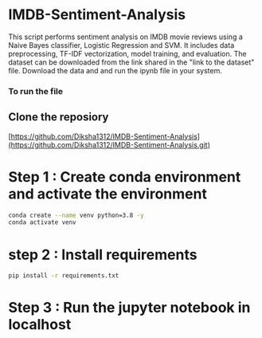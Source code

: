 # IMDB-Sentiment-Analysis

This script performs sentiment analysis on IMDB movie reviews using a Naive Bayes classifier, Logistic Regression and SVM. It includes data preprocessing, TF-IDF vectorization, model training, and evaluation.
The dataset can be downloaded from the link shared in the "link to the dataset" file. Download the data and and run the ipynb file in your system.

### To run the file

## Clone the reposiory
[https://github.com/Diksha1312/IMDB-Sentiment-Analysis](https://github.com/Diksha1312/IMDB-Sentiment-Analysis.git)

# Step 1 : Create conda environment and activate the environment
```bash
conda create --name venv python=3.8 -y
conda activate venv
```
# step 2 : Install requirements
```bash
pip install -r requirements.txt
```

# Step 3 : Run the jupyter notebook in localhost

